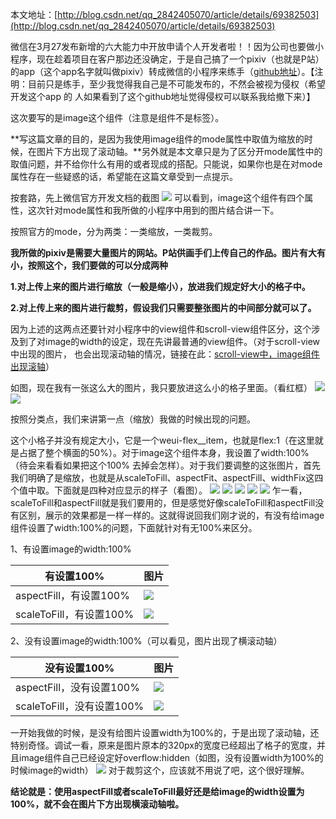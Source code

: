 本文地址：[http://blog.csdn.net/qq_2842405070/article/details/69382503](http://blog.csdn.net/qq_2842405070/article/details/69382503)

微信在3月27发布新增的六大能力中开放申请个人开发者啦！！因为公司也要做小程序，现在趁着项目在客户那边还没确定，于是自己搞了一个pixiv（也就是P站）的app（这个app名字就叫做pixiv）转成微信的小程序来练手（[github地址](https://github.com/chroel/pixiv)）。【注明：目前只是练手，至少我觉得我自己是不可能发布的，不然会被视为侵权（希望开发这个app 的 人如果看到了这个github地址觉得侵权可以联系我给撤下来）】

这次要写的是image这个组件（注意是组件不是标签）。

**写这篇文章的目的，是因为我使用image组件的mode属性中取值为缩放的时候，在图片下方出现了滚动轴。**另外就是本文章只是为了区分开mode属性中的取值问题，并不给你什么有用的或者现成的搭配。只能说，如果你也是在对mode属性存在一些疑惑的话，希望能在这篇文章受到一点提示。

按套路，先上微信官方开发文档的截图
![](http://img.blog.csdn.net/20170406103310497?watermark/2/text/aHR0cDovL2Jsb2cuY3Nkbi5uZXQvcXFfMjg0MjQwNTA3MA==/font/5a6L5L2T/fontsize/400/fill/I0JBQkFCMA==/dissolve/70/gravity/SouthEast)
可以看到，image这个组件有四个属性，这次针对mode属性和我所做的小程序中用到的图片结合讲一下。

按照官方的mode，分为两类：一类缩放，一类裁剪。

**我所做的pixiv是需要大量图片的网站。P站供画手们上传自己的作品。图片有大有小，按照这个，我们要做的可以分成两种**

**1.对上传上来的图片进行缩放（一般是缩小），放进我们规定好大小的格子中。**

**2.对上传上来的图片进行裁剪，假设我们只需要整张图片的中间部分就可以了。**

因为上述的这两点还要针对小程序中的view组件和scroll-view组件区分，这个涉及到了对image的width的设定，现在先讲最普通的view组件。（对于scroll-view中出现的图片， 也会出现滚动轴的情况，链接在此：[scroll-view中，image组件出现滚轴](http://blog.csdn.net/qq_2842405070/article/details/69389253)）

如图，现在我有一张这么大的图片，我只要放进这么小的格子里面。（看红框）
![](http://img.blog.csdn.net/20170406105140897?watermark/2/text/aHR0cDovL2Jsb2cuY3Nkbi5uZXQvcXFfMjg0MjQwNTA3MA==/font/5a6L5L2T/fontsize/400/fill/I0JBQkFCMA==/dissolve/70/gravity/SouthEast)
![](http://img.blog.csdn.net/20170406105437873?watermark/2/text/aHR0cDovL2Jsb2cuY3Nkbi5uZXQvcXFfMjg0MjQwNTA3MA==/font/5a6L5L2T/fontsize/400/fill/I0JBQkFCMA==/dissolve/70/gravity/SouthEast)

按照分类点，我们来讲第一点（缩放）我做的时候出现的问题。

这个小格子并没有规定大小，它是一个weui-flex__item，也就是flex:1（在这里就是占据了整个横面的50%）。对于image这个组件本身，我设置了width:100%（待会来看看如果把这个100% 去掉会怎样）。对于我们要调整的这张图片，首先我们明确了是缩放，也就是从scaleToFill、aspectFit、aspectFill、widthFix这四个值中取。下面就是四种对应显示的样子（看图）。
![](http://img.blog.csdn.net/20170406105840675?watermark/2/text/aHR0cDovL2Jsb2cuY3Nkbi5uZXQvcXFfMjg0MjQwNTA3MA==/font/5a6L5L2T/fontsize/400/fill/I0JBQkFCMA==/dissolve/70/gravity/SouthEast)
![](http://img.blog.csdn.net/20170406111046249?watermark/2/text/aHR0cDovL2Jsb2cuY3Nkbi5uZXQvcXFfMjg0MjQwNTA3MA==/font/5a6L5L2T/fontsize/400/fill/I0JBQkFCMA==/dissolve/70/gravity/SouthEast)
![](http://img.blog.csdn.net/20170406111050754?watermark/2/text/aHR0cDovL2Jsb2cuY3Nkbi5uZXQvcXFfMjg0MjQwNTA3MA==/font/5a6L5L2T/fontsize/400/fill/I0JBQkFCMA==/dissolve/70/gravity/SouthEast)
![](http://img.blog.csdn.net/20170406111054874?watermark/2/text/aHR0cDovL2Jsb2cuY3Nkbi5uZXQvcXFfMjg0MjQwNTA3MA==/font/5a6L5L2T/fontsize/400/fill/I0JBQkFCMA==/dissolve/70/gravity/SouthEast)
![](http://img.blog.csdn.net/20170406111059035?watermark/2/text/aHR0cDovL2Jsb2cuY3Nkbi5uZXQvcXFfMjg0MjQwNTA3MA==/font/5a6L5L2T/fontsize/400/fill/I0JBQkFCMA==/dissolve/70/gravity/SouthEast)
乍一看，scaleToFill和aspectFill就是我们要用的，但是感觉好像scaleToFill和aspectFill没有区别，展示的效果都是一样一样的。这就得说回我们刚才说的，有没有给image组件设置了width:100%的问题，下面就针对有无100%来区分。

1、有设置image的width:100%

有设置100%|图片
-----------|----------
aspectFill，有设置100%|![](http://img.blog.csdn.net/20170406112333614?watermark/2/text/aHR0cDovL2Jsb2cuY3Nkbi5uZXQvcXFfMjg0MjQwNTA3MA==/font/5a6L5L2T/fontsize/400/fill/I0JBQkFCMA==/dissolve/70/gravity/SouthEast)
scaleToFill，有设置100%|	![](http://img.blog.csdn.net/20170406113531227?watermark/2/text/aHR0cDovL2Jsb2cuY3Nkbi5uZXQvcXFfMjg0MjQwNTA3MA==/font/5a6L5L2T/fontsize/400/fill/I0JBQkFCMA==/dissolve/70/gravity/SouthEast)

2、没有设置image的width:100%（可以看见，图片出现了横滚动轴）

没有设置100%|图片
-----------|----------
aspectFill，没有设置100%	|![](http://img.blog.csdn.net/20170406112843951?watermark/2/text/aHR0cDovL2Jsb2cuY3Nkbi5uZXQvcXFfMjg0MjQwNTA3MA==/font/5a6L5L2T/fontsize/400/fill/I0JBQkFCMA==/dissolve/70/gravity/SouthEast)
scaleToFill，没有设置100%	|![](http://img.blog.csdn.net/20170406113346053?watermark/2/text/aHR0cDovL2Jsb2cuY3Nkbi5uZXQvcXFfMjg0MjQwNTA3MA==/font/5a6L5L2T/fontsize/400/fill/I0JBQkFCMA==/dissolve/70/gravity/SouthEast)

一开始我做的时候，是没有给图片设置width为100%的，于是出现了滚动轴，还特别奇怪。调试一看，原来是图片原本的320px的宽度已经超出了格子的宽度，并且image组件自己已经设定好overflow:hidden（如图，没有设置width为100%的时候image的width）
![](http://img.blog.csdn.net/20170406114522501?watermark/2/text/aHR0cDovL2Jsb2cuY3Nkbi5uZXQvcXFfMjg0MjQwNTA3MA==/font/5a6L5L2T/fontsize/400/fill/I0JBQkFCMA==/dissolve/70/gravity/SouthEast)
对于裁剪这个，应该就不用说了吧，这个很好理解。

**结论就是：使用aspectFill或者scaleToFill最好还是给image的width设置为100%，就不会在图片下方出现横滚动轴啦。**
